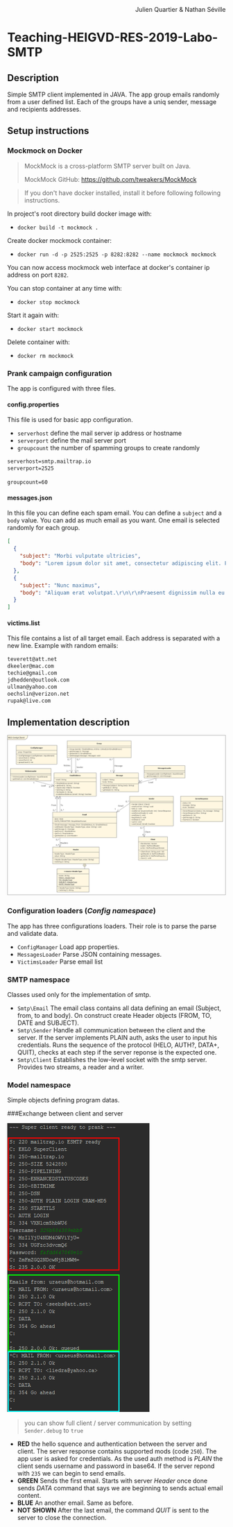 <div style="text-align: right;">Julien Quartier & Nathan Séville</div>

# Teaching-HEIGVD-RES-2019-Labo-SMTP

## Description
Simple SMTP client implemented in JAVA.
The app group emails randomly from a user defined list.
Each of the groups have a uniq sender, message and recipients addresses.


## Setup instructions

### Mockmock on Docker

> MockMock is a cross-platform SMTP server built on Java.
>
> MockMock GitHub: <https://github.com/tweakers/MockMock>

> If you don't have docker installed, install it before following following instructions.

In project's root directory build docker image with:

- `docker build -t mockmock .`

Create docker mockmock container:

- `docker run -d -p 2525:2525 -p 8282:8282 --name mockmock mockmock`

You can now access mockmock web interface at docker's container ip address on port `8282`.

You can stop container at any time with:

- `docker stop mockmock`

Start it again with:

- `docker start mockmock`

Delete container with:

- `docker rm mockmock`

### Prank campaign configuration
The app is configured with three files.
#### config.properties
This file is used for basic app configuration. 
* `serverhost` define the mail server ip address or hostname
* `serverport` define the mail server port
* `groupcount` the number of spamming groups to create randomly
```
serverhost=smtp.mailtrap.io
serverport=2525

groupcount=60
```

#### messages.json
In this file you can define each spam email. You can define a `subject` and a `body` value. You can add as much email as you want.
One email is selected randomly for each group. 
```json
[
  {
    "subject": "Morbi vulputate ultricies",
    "body": "Lorem ipsum dolor sit amet, consectetur adipiscing elit. Fusce pharetra malesuada luctus. Morbi vulputate ultricies euismod. Ut consequat hendrerit viverra. Etiam faucibus posuere sapien ac feugiat. Morbi faucibus elit ac nibh blandit, a venenatis dolor porta. Phasellus scelerisque scelerisque elit, ac facilisis erat gravida sit amet. \r\nClass aptent taciti sociosqu ad litora torquent per conubia nostra, per inceptos himenaeos. Mauris elementum scelerisque arcu, nec posuere risus efficitur sit amet. Fusce pharetra tempor ex, ac maximus massa facilisis eu. Vivamus et sem dui. Vestibulum sapien ligula, venenatis ut dictum sit amet, aliquam nec risus. Nam eget aliquam tellus, rhoncus lacinia sem. \r\nVestibulum congue elit orci, eu sodales velit egestas et."
  },
  {
    "subject": "Nunc maximus",
    "body": "Aliquam erat volutpat.\r\n\r\nPraesent dignissim nulla eu neque feugiat rhoncus. Nunc maximus mattis est quis ornare. Vivamus sit amet felis egestas, scelerisque massa eget, ultrices mauris. Proin tristique leo eu enim rhoncus, eu ornare arcu tempus. Curabitur sit amet euismod est. Integer lectus nisl, finibus ac gravida eget, posuere at ex. \r\nNunc ut euismod tellus. Integer nec elit auctor, egestas ante et, tincidunt risus. Mauris ut ex eget velit consequat posuere at nec leo. Donec eu sapien at erat iaculis dapibus."
  }
]
```

#### victims.list
This file contains a list of all target email. Each address is separated with a new line.
Example with random emails:
```
teverett@att.net
dkeeler@mac.com
techie@gmail.com
jdhedden@outlook.com
ullman@yahoo.com
oechslin@verizon.net
rupak@live.com
```


## Implementation description

![Uml](./figures/uml.png)

### Configuration loaders (*Config namespace*)
The app has three configurations loaders. Their role is to parse the parse and validate data.
* `ConfigManager` Load app properties.
* `MessagesLoader` Parse JSON containing messages.
* `VictimsLoader` Parse email list

### SMTP namespace
Classes used only for the implementation of smtp.
* `Smtp\Email` The email class contains all data defining an email (Subject, from, to and body). On construct create Header objects (FROM, TO, DATE and SUBJECT).
* `Smtp\Sender` Handle all communication between the client and the server. If the server implements PLAIN auth, asks the user to input his credentials. Runs the sequence of the protocol (HELO, AUTH?, DATA+, QUIT), checks at each step if the server reponse is the expected one.
* `Smtp\Client` Establishes the low-level socket with the smtp server. Provides two streams, a reader and a writer.

### Model namespace
Simple objects defining program datas. 

###Exchange between client and server

![Exchnage](./figures/exchange.png)

> you can show full client / server communication by setting `Sender.debug` to `true`

* **RED** the hello squence and authentication between the server and client. The server response contains supported mods (code `250`). The app user is asked for credentials. As the used auth method is *PLAIN* the client sends username and password in base64. If the server repond with `235` we can begin to send emails.
* **GREEN** Sends the first email. Starts with server *Header* once done sends *DATA* command that says we are beginning to sends actual email content.
* **BLUE** An another email. Same as before.
* **NOT SHOWN** After the last email, the command *QUIT* is sent to the server to close the connection.




